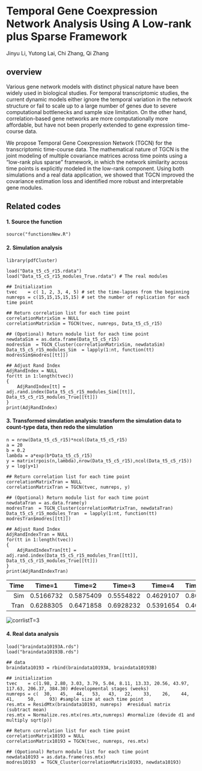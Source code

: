 # Temporal Gene Coexpression Network Analysis Using A Low-rank plus Sparse Framework

Jinyu Li, Yutong Lai, Chi Zhang, Qi Zhang 

## overview

Various gene network models with distinct physical nature have been widely used in biological studies. For temporal transcriptomic studies, the current dynamic models either ignore the temporal variation in the network structure or fail to scale up to a large number of genes due to severe computational bottlenecks and sample size limitation. On the other hand, correlation-based gene networks are more computationally more affordable, but have not been properly extended to gene expression time-course data.

We propose Temporal Gene Coexpression Network (TGCN) for the transcriptomic time-course data. The mathematical nature of TGCN is the joint modeling of multiple covariance matrices across time points using a “low-rank plus sparse” framework, in which the network similarity across time points is explicitly modeled in the low-rank component. Using both simulations and a real data application, we showed that TGCN improved the covariance estimation loss and identified more robust and interpretable gene modules.

## Related codes

#### 1. Source the function
```
source("functionsNew.R")
```
#### 2. Simulation analysis
```
library(pdfCluster)

load("Data_t5_c5_r15.rdata")
load("Data_t5_c5_r15_modules_True.rdata") # The real modules

## Initialization
tvec    = c( 1, 2, 3, 4, 5) # set the time-lapses from the beginning
numreps = c(15,15,15,15,15) # set the number of replication for each time point

## Return correlation list for each time point
correlationMatrixSim = NULL
correlationMatrixSim = TGCN(tvec, numreps, Data_t5_c5_r15)

## (Opotional) Return module list for each time point
newdataSim = as.data.frame(Data_t5_c5_r15)
modresSim  = TGCN_Cluster(correlationMatrixSim, newdataSim)
Data_t5_c5_r15_modules_Sim  = lapply(1:nt, function(tt) modresSim$modres[[tt]])

## Adjust Rand Index
AdjRandIndex = NULL
for(tt in 1:length(tvec))
{		
	AdjRandIndex[tt] = adj.rand.index(Data_t5_c5_r15_modules_Sim[[tt]], Data_t5_c5_r15_modules_True[[tt]])
}
print(AdjRandIndex)
```

#### 3. Transformed simulation analysis: transform the simulation data to count-type data, then redo the simulation
```
n = nrow(Data_t5_c5_r15)*ncol(Data_t5_c5_r15)
a = 20
b = 0.2
lambda = a*exp(b*Data_t5_c5_r15)
y = matrix(rpois(n,lambda),nrow(Data_t5_c5_r15),ncol(Data_t5_c5_r15))
y = log(y+1)

## Return correlation list for each time point
correlationMatrixTran = NULL
correlationMatrixTran = TGCN(tvec, numreps, y)

## (Opotional) Return module list for each time point
newdataTran = as.data.frame(y)
modresTran  = TGCN_Cluster(correlationMatrixTran, newdataTran)
Data_t5_c5_r15_modules_Tran  = lapply(1:nt, function(tt) modresTran$modres[[tt]])

## Adjust Rand Index
AdjRandIndexTran = NULL
for(tt in 1:length(tvec))
{		
	AdjRandIndexTran[tt] = adj.rand.index(Data_t5_c5_r15_modules_Tran[[tt]], Data_t5_c5_r15_modules_True[[tt]])
}
print(AdjRandIndexTran)
```
Time |Time=1        |Time=2        |Time=3        |Time=4        |Time=5
----:|:------------:|:------------:|:------------:|:------------:|:------------
Sim  |0.5166732     |0.5875409     |0.5554822     |0.4629107     |0.8039664
Tran |0.6288305     |0.6471858     |0.6928232     |0.5391654     |0.4025173


![corrlistT=3](https://user-images.githubusercontent.com/46899273/56168094-c4573880-5f9f-11e9-93c0-fe95de7430af.PNG)

#### 4. Real data analysis
```
load("braindata10193A.rds")
load("braindata10193B.rds")

## data
braindata10193 = rbind(braindata10193A, braindata10193B)

## initialization
tvec    = c(1.98, 2.80, 3.03, 3.79, 5.04, 8.11, 13.33, 20.56, 43.97, 117.63, 206.37, 384.30) #developmental stages (weeks)
numreps = c(  30,   45,   44,   53,   43,   22,    33,    26,    44,     41,     50,     93) #sample size at each time point
res.mtx = ResidMtx(braindata10193, numreps)  #residual matrix (subtract mean)
res.mtx = Normalize.res.mtx(res.mtx,numreps) #normalize (devide d1 and multiply sqrt(p))

## Return correlation list for each time point
correlationMatrix10193 = NULL
correlationMatrix10193 = TGCN(tvec, numreps, res.mtx)

## (Opotional) Return module list for each time point
newdata10193 = as.data.frame(res.mtx)
modres10193  = TGCN_Cluster(correlationMatrix10193, newdata10193)
```



